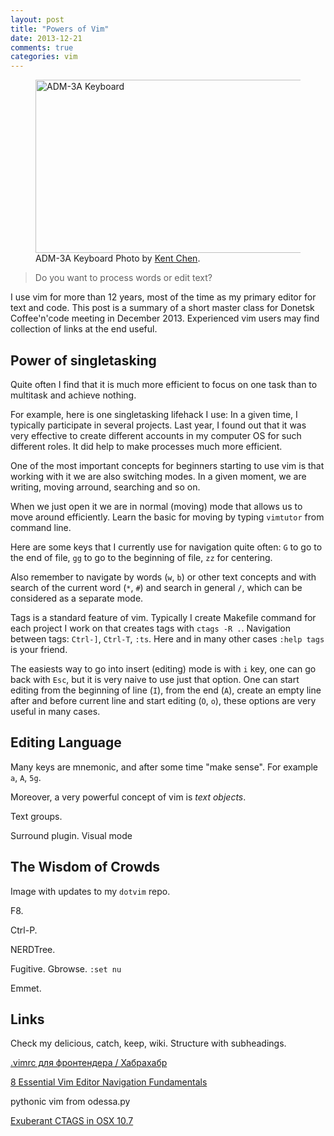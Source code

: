 ```yaml
---
layout: post
title: "Powers of Vim"
date: 2013-12-21
comments: true
categories: vim
---
```



<figure>
<a href="http://www.flickr.com/photos/kent-chen/6825667892" title="ADM-3A Keyboard">
<img src="http://dudarev.com/i/adm-3a-keyboard-500-277.jpg" width="500" height="277" alt="ADM-3A Keyboard">
</a>
<figcaption>
ADM-3A Keyboard
Photo by <a href="http://www.flickr.com/photos/kent-chen/">Kent Chen</a>.
</figcaption>
</figure>


> Do you want to process words or edit text?

I use vim for more than 12 years, most of the time as my primary editor for text and code. This post is a summary of a short master class for Donetsk Coffee'n'code meeting in December 2013. Experienced vim users may find collection of links at the end useful.


<!--more-->

## Power of singletasking

Quite often I find that it is much more efficient to focus on one task than to multitask and achieve nothing.

For example, here is one singletasking lifehack I use: In a given time, I typically participate in several projects. Last year, I found out that it was very effective to create different accounts in my computer OS for such different roles. It did help to make processes much more efficient.

One of the most important concepts for beginners starting to use vim is that working with it we are also switching modes. In a given moment, we are writing, moving arround, searching and so on.

When we just open it we are in normal (moving) mode that allows us to move around efficiently. Learn the basic for moving by typing `vimtutor` from command line.

Here are some keys that I currently use for navigation quite often: `G` to go to the end of file, `gg` to go to the beginning of file, `zz` for centering. 

Also remember to navigate by words (`w`, `b`) or other text concepts and with search of the current word (`*`, `#`) and search in general `/`, which can be considered as a separate mode.

Tags is a standard feature of vim. Typically I create Makefile command for each project I work on that creates tags with `ctags -R .`. Navigation between tags: `Ctrl-]`, `Ctrl-T`, `:ts`. Here and in many other cases `:help tags` is your friend.

The easiests way to go into insert (editing) mode is with `i` key, one can go back with `Esc`, but it is very naive to use just that option. One can start editing from the beginning of line (`I`), from the end (`A`), create an empty line after and before current line and start editing (`O`, `o`), these options are very useful in many cases.


## Editing Language

Many keys are mnemonic, and after some time "make sense". For example `a`, `A`, `5g`.

Moreover, a very powerful concept of vim is *text objects*.

Text groups.

Surround plugin. Visual mode


## The Wisdom of Crowds

Image with updates to my `dotvim` repo.

F8.

Ctrl-P.

NERDTree.

Fugitive. Gbrowse. `:set nu`

Emmet.


## Links

Check my delicious, catch, keep, wiki. Structure with subheadings.

[.vimrc для фронтендера / Хабрахабр](http://habrahabr.ru/post/206262/)

[8 Essential Vim Editor Navigation Fundamentals](http://www.thegeekstuff.com/2009/03/8-essential-vim-editor-navigation-fundamentals/)

pythonic vim from odessa.py

[Exuberant CTAGS in OSX 10.7](http://www.runtime-era.com/2012/05/exuberant-ctags-in-osx-107.html)
